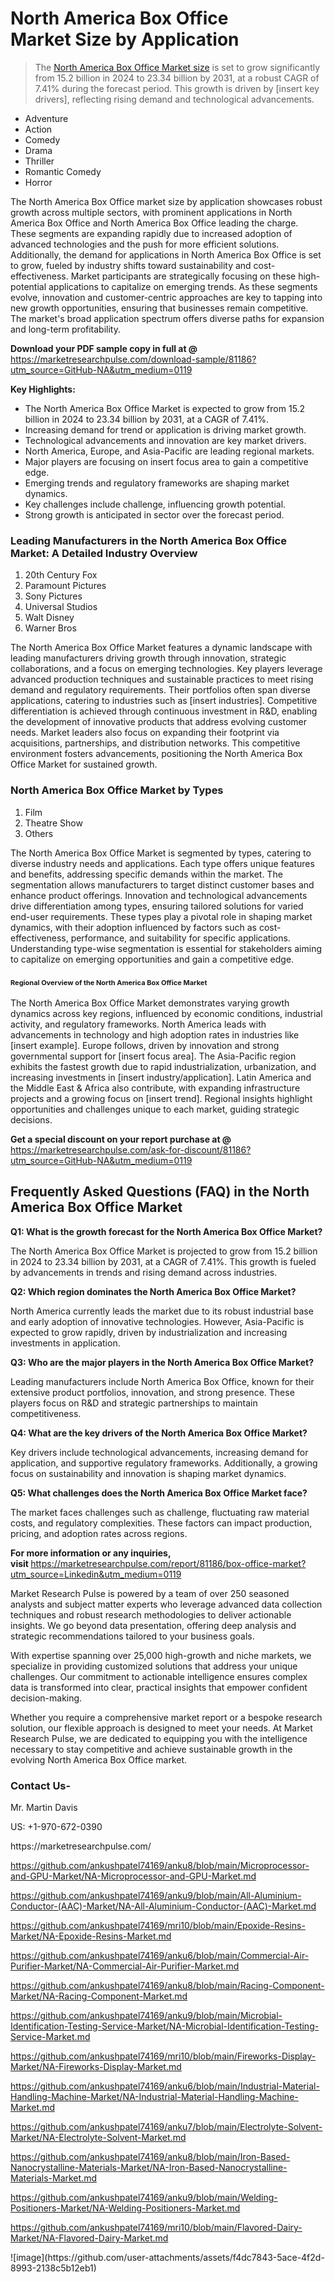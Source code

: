 <h1>North America Box Office Market&nbsp;Size by Application</h1><blockquote><p>The <a href="https://marketresearchpulse.com/download-sample/81186?utm_source=GitHub-NA&amp;utm_medium=0119">North America Box Office Market size</a> is set to grow significantly from 15.2 billion in 2024 to 23.34 billion by 2031, at a robust CAGR of 7.41% during the forecast period. This growth is driven by [insert key drivers], reflecting rising demand and technological advancements.</p></blockquote><ul><li>Adventure <li> Action <li> Comedy <li> Drama <li> Thriller <li> Romantic Comedy <li> Horror</li></ul><p>The North America Box Office market size by application showcases robust growth across multiple sectors, with prominent applications in North America Box Office and North America Box Office leading the charge. These segments are expanding rapidly due to increased adoption of advanced technologies and the push for more efficient solutions. Additionally, the demand for applications in North America Box Office is set to grow, fueled by industry shifts toward sustainability and cost-effectiveness. Market participants are strategically focusing on these high-potential applications to capitalize on emerging trends. As these segments evolve, innovation and customer-centric approaches are key to tapping into new growth opportunities, ensuring that businesses remain competitive. The market's broad application spectrum offers diverse paths for expansion and long-term profitability.</p><p><strong>Download your PDF sample copy in full at @ </strong><a href="https://marketresearchpulse.com/download-sample/81186?utm_source=GitHub-NA&amp;utm_medium=0119">https://marketresearchpulse.com/download-sample/81186?utm_source=GitHub-NA&amp;utm_medium=0119</a></p><p><strong>Key Highlights: </strong></p><ul><li>The North America Box Office Market is expected to grow from 15.2 billion in 2024 to 23.34 billion by 2031, at a CAGR of 7.41%.</li><li>Increasing demand for trend or application is driving market growth.</li><li>Technological advancements and innovation are key market drivers.</li><li>North America, Europe, and Asia-Pacific are leading regional markets.</li><li>Major players are focusing on insert focus area to gain a competitive edge.</li><li>Emerging trends and regulatory frameworks are shaping market dynamics.</li><li>Key challenges include challenge, influencing growth potential.</li><li>Strong growth is anticipated in sector over the forecast period.</li></ul><h3>Leading Manufacturers in the North America Box Office Market: A Detailed Industry Overview</h3><ol><li>20th Century Fox</li><li>Paramount Pictures</li><li>Sony Pictures</li><li>Universal Studios</li><li>Walt Disney</li><li>Warner Bros</li></ol><div class="flex max-w-full flex-col flex-grow"><div class="min-h-8 text-message flex w-full flex-col items-end gap-2 whitespace-normal break-words [.text-message+&amp;]:mt-5" dir="auto" data-message-author-role="assistant" data-message-id="fd8432e4-4910-450d-b182-61b7bfb0a01f" data-message-model-slug="gpt-4o"><div class="flex w-full flex-col gap-1 empty:hidden first:pt-[3px]"><div class="markdown prose w-full break-words dark:prose-invert light"><p>The North America Box Office Market features a dynamic landscape with leading manufacturers driving growth through innovation, strategic collaborations, and a focus on emerging technologies. Key players leverage advanced production techniques and sustainable practices to meet rising demand and regulatory requirements. Their portfolios often span diverse applications, catering to industries such as [insert industries]. Competitive differentiation is achieved through continuous investment in R&amp;D, enabling the development of innovative products that address evolving customer needs. Market leaders also focus on expanding their footprint via acquisitions, partnerships, and distribution networks. This competitive environment fosters advancements, positioning the North America Box Office Market for sustained growth.</p></div></div></div></div><h3>North America Box Office Market by Types</h3><ol><li>Film <li> Theatre Show <li> Others</li></ol><div class="flex max-w-full flex-col flex-grow"><div class="min-h-8 text-message flex w-full flex-col items-end gap-2 whitespace-normal break-words [.text-message+&amp;]:mt-5" dir="auto" data-message-author-role="assistant" data-message-id="084470be-0bb7-4664-bddf-5156b4f41249" data-message-model-slug="gpt-4o-mini"><div class="flex w-full flex-col gap-1 empty:hidden first:pt-[3px]"><div class="markdown prose w-full break-words dark:prose-invert light"><p>The North America Box Office Market is segmented by types, catering to diverse industry needs and applications. Each type offers unique features and benefits, addressing specific demands within the market. The segmentation allows manufacturers to target distinct customer bases and enhance product offerings. Innovation and technological advancements drive differentiation among types, ensuring tailored solutions for varied end-user requirements. These types play a pivotal role in shaping market dynamics, with their adoption influenced by factors such as cost-effectiveness, performance, and suitability for specific applications. Understanding type-wise segmentation is essential for stakeholders aiming to capitalize on emerging opportunities and gain a competitive edge.</p></div></div></div></div><h3><span style="font-size: 11px;">Regional Overview of the North America Box Office Market</span></h3><div class="flex max-w-full flex-col flex-grow"><div class="min-h-8 text-message flex w-full flex-col items-end gap-2 whitespace-normal break-words [.text-message+&amp;]:mt-5" dir="auto" data-message-author-role="assistant" data-message-id="e9038762-ce64-4e30-91c9-9bd413514231" data-message-model-slug="gpt-4o-mini"><div class="flex w-full flex-col gap-1 empty:hidden first:pt-[3px]"><div class="markdown prose w-full break-words dark:prose-invert light"><p>The North America Box Office Market demonstrates varying growth dynamics across key regions, influenced by economic conditions, industrial activity, and regulatory frameworks. North America leads with advancements in technology and high adoption rates in industries like [insert example]. Europe follows, driven by innovation and strong governmental support for [insert focus area]. The Asia-Pacific region exhibits the fastest growth due to rapid industrialization, urbanization, and increasing investments in [insert industry/application]. Latin America and the Middle East &amp; Africa also contribute, with expanding infrastructure projects and a growing focus on [insert trend]. Regional insights highlight opportunities and challenges unique to each market, guiding strategic decisions.</p></div></div></div></div><p><strong>Get a special discount on your report purchase at @ </strong><a href="https://marketresearchpulse.com/ask-for-discount/81186?utm_source=GitHub-NA&amp;utm_medium=0119">https://marketresearchpulse.com/ask-for-discount/81186?utm_source=GitHub-NA&amp;utm_medium=0119</a></p><h2>Frequently Asked Questions (FAQ) in the North America Box Office Market</h2><p><strong>Q1: What is the growth forecast for the North America Box Office Market?</strong></p><p>The North America Box Office Market is projected to grow from 15.2 billion in 2024 to 23.34 billion by 2031, at a CAGR of 7.41%. This growth is fueled by advancements in trends and rising demand across industries.</p><p><strong>Q2: Which region dominates the North America Box Office Market?</strong></p><p>North America currently leads the market due to its robust industrial base and early adoption of innovative technologies. However, Asia-Pacific is expected to grow rapidly, driven by industrialization and increasing investments in application.</p><p><strong>Q3: Who are the major players in the North America Box Office Market?</strong></p><p>Leading manufacturers include North America Box Office, known for their extensive product portfolios, innovation, and strong presence. These players focus on R&amp;D and strategic partnerships to maintain competitiveness.</p><p><strong>Q4: What are the key drivers of the North America Box Office Market?</strong></p><p>Key drivers include technological advancements, increasing demand for application, and supportive regulatory frameworks. Additionally, a growing focus on sustainability and innovation is shaping market dynamics.</p><p><strong>Q5: What challenges does the North America Box Office Market face?</strong></p><p>The market faces challenges such as challenge, fluctuating raw material costs, and regulatory complexities. These factors can impact production, pricing, and adoption rates across regions.</p><p><strong>For more information or any inquiries, visit&nbsp;</strong><a href="https://marketresearchpulse.com/report/81186/box-office-market?utm_source=Linkedin&utm_medium=0119">https://marketresearchpulse.com/report/81186/box-office-market?utm_source=Linkedin&utm_medium=0119</a></p><p>Market Research Pulse is powered by a team of over 250 seasoned analysts and subject matter experts who leverage advanced data collection techniques and robust research methodologies to deliver actionable insights. We go beyond data presentation, offering deep analysis and strategic recommendations tailored to your business goals.</p><p>With expertise spanning over 25,000 high-growth and niche markets, we specialize in providing customized solutions that address your unique challenges. Our commitment to actionable intelligence ensures complex data is transformed into clear, practical insights that empower confident decision-making.</p><p>Whether you require a comprehensive market report or a bespoke research solution, our flexible approach is designed to meet your needs. At Market Research Pulse, we are dedicated to equipping you with the intelligence necessary to stay competitive and achieve sustainable growth in the evolving North America Box Office market.</p><h3><strong>Contact Us-</strong></h3><p>Mr. Martin Davis</p><p>US: +1-970-672-0390</p><p>https://marketresearchpulse.com/</p><p><a href="https://github.com/ankushpatel74169/anku8/blob/main/Microprocessor-and-GPU-Market/NA-Microprocessor-and-GPU-Market.md">https://github.com/ankushpatel74169/anku8/blob/main/Microprocessor-and-GPU-Market/NA-Microprocessor-and-GPU-Market.md</a></p><p><a href="https://github.com/ankushpatel74169/anku9/blob/main/All-Aluminium-Conductor-(AAC)-Market/NA-All-Aluminium-Conductor-(AAC)-Market.md">https://github.com/ankushpatel74169/anku9/blob/main/All-Aluminium-Conductor-(AAC)-Market/NA-All-Aluminium-Conductor-(AAC)-Market.md</a></p><p><a href="https://github.com/ankushpatel74169/mri10/blob/main/Epoxide-Resins-Market/NA-Epoxide-Resins-Market.md">https://github.com/ankushpatel74169/mri10/blob/main/Epoxide-Resins-Market/NA-Epoxide-Resins-Market.md</a></p><p><a href="https://github.com/ankushpatel74169/anku6/blob/main/Commercial-Air-Purifier-Market/NA-Commercial-Air-Purifier-Market.md">https://github.com/ankushpatel74169/anku6/blob/main/Commercial-Air-Purifier-Market/NA-Commercial-Air-Purifier-Market.md</a></p><p><a href="https://github.com/ankushpatel74169/anku8/blob/main/Racing-Component-Market/NA-Racing-Component-Market.md">https://github.com/ankushpatel74169/anku8/blob/main/Racing-Component-Market/NA-Racing-Component-Market.md</a></p><p><a href="https://github.com/ankushpatel74169/anku9/blob/main/Microbial-Identification-Testing-Service-Market/NA-Microbial-Identification-Testing-Service-Market.md">https://github.com/ankushpatel74169/anku9/blob/main/Microbial-Identification-Testing-Service-Market/NA-Microbial-Identification-Testing-Service-Market.md</a></p><p><a href="https://github.com/ankushpatel74169/mri10/blob/main/Fireworks-Display-Market/NA-Fireworks-Display-Market.md">https://github.com/ankushpatel74169/mri10/blob/main/Fireworks-Display-Market/NA-Fireworks-Display-Market.md</a></p><p><a href="https://github.com/ankushpatel74169/anku6/blob/main/Industrial-Material-Handling-Machine-Market/NA-Industrial-Material-Handling-Machine-Market.md">https://github.com/ankushpatel74169/anku6/blob/main/Industrial-Material-Handling-Machine-Market/NA-Industrial-Material-Handling-Machine-Market.md</a></p><p><a href="https://github.com/ankushpatel74169/anku7/blob/main/Electrolyte-Solvent-Market/NA-Electrolyte-Solvent-Market.md">https://github.com/ankushpatel74169/anku7/blob/main/Electrolyte-Solvent-Market/NA-Electrolyte-Solvent-Market.md</a></p><p><a href="https://github.com/ankushpatel74169/anku8/blob/main/Iron-Based-Nanocrystalline-Materials-Market/NA-Iron-Based-Nanocrystalline-Materials-Market.md">https://github.com/ankushpatel74169/anku8/blob/main/Iron-Based-Nanocrystalline-Materials-Market/NA-Iron-Based-Nanocrystalline-Materials-Market.md</a></p><p><a href="https://github.com/ankushpatel74169/anku9/blob/main/Welding-Positioners-Market/NA-Welding-Positioners-Market.md">https://github.com/ankushpatel74169/anku9/blob/main/Welding-Positioners-Market/NA-Welding-Positioners-Market.md</a></p><p><a href="https://github.com/ankushpatel74169/mri10/blob/main/Flavored-Dairy-Market/NA-Flavored-Dairy-Market.md">https://github.com/ankushpatel74169/mri10/blob/main/Flavored-Dairy-Market/NA-Flavored-Dairy-Market.md</a></p>
![image](https://github.com/user-attachments/assets/f4dc7843-5ace-4f2d-8993-2138c5b12eb1)
